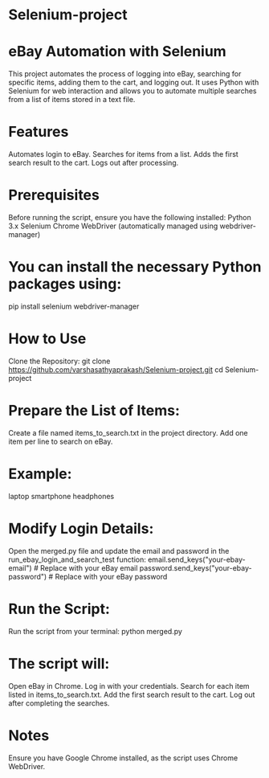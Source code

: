 # Selenium-project
# eBay Automation with Selenium
This project automates the process of logging into eBay, searching for specific items, adding them to the cart, and logging out. It uses Python with Selenium for web interaction and allows you to automate multiple searches from a list of items stored in a text file.

# Features
Automates login to eBay.
Searches for items from a list.
Adds the first search result to the cart.
Logs out after processing.

# Prerequisites
Before running the script, ensure you have the following installed:
Python 3.x
Selenium
Chrome WebDriver (automatically managed using webdriver-manager)

# You can install the necessary Python packages using:
pip install selenium webdriver-manager

# How to Use
Clone the Repository:
git clone https://github.com/varshasathyaprakash/Selenium-project.git
cd Selenium-project

# Prepare the List of Items:
Create a file named items_to_search.txt in the project directory.
Add one item per line to search on eBay.
# Example:
laptop
smartphone
headphones
# Modify Login Details:
Open the merged.py file and update the email and password in the run_ebay_login_and_search_test function:
email.send_keys("your-ebay-email")  # Replace with your eBay email
password.send_keys("your-ebay-password")  # Replace with your eBay password

# Run the Script:
Run the script from your terminal:
python merged.py

# The script will:
Open eBay in Chrome.
Log in with your credentials.
Search for each item listed in items_to_search.txt.
Add the first search result to the cart.
Log out after completing the searches.
# Notes
Ensure you have Google Chrome installed, as the script uses Chrome WebDriver.

